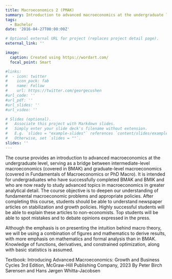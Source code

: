 ```yaml
---
title: Macroeconomics 2 (PMAK)
summary: Introduction to advanced macroeconomics at the undergraduate level
tags:
  - Bachelor
date: '2016-04-27T00:00:00Z'

# Optional external URL for project (replaces project detail page).
external_link: ''

image:
  caption: Created using https://wordart.com/
  focal_point: Smart

#links:
#  - icon: twitter
#    icon_pack: fab
#    name: Follow
#    url: https://twitter.com/georgecushen
#url_code: ''
#url_pdf: ''
#url_slides: ''
#url_video: ''

# Slides (optional).
#   Associate this project with Markdown slides.
#   Simply enter your slide deck's filename without extension.
#   E.g. `slides = "example-slides"` references `content/slides/example-slides.md`.
#   Otherwise, set `slides = ""`.
slides: ''
---
```


The course provides an introduction to advanced macroeconomics at the undergraduate level, serving as a bridge between intermediate-level macroeconomics (covered in BMAK) and graduate-level macroeconomics (covered in Fundamentals of Macroeconomics or PhD Macro). It is intended for undergraduates who have successfully completed BMAK and BMIK and who are now ready to study advanced topics in macroeconomics in greater analytical detail. The course objective is to deepen our understanding of fundamental macroeconomic problems and appropriate policies. After completing this course, students should be able to understand newspaper articles on stabilization and growth policies. Highly successful students will be able to explain these articles to non-economists. Top students will be able to spot mistakes and to debate opinions expressed in the press.

Although the emphasis is on presenting the intuition behind macro theory, we will be using a combination of figures and mathematics to derive results, with more emphasis on mathematics and formal analysis than in BMAK. Knowledge of functions, derivatives, and constrained optimization, along with basic statistics is assumed.

Textbook: Introducing Advanced Macroeconomics: Growth and Business Cycles
3rd Edition, McGraw-Hill Publishing Company, 2023
By Peter Birch Sørensen and Hans Jørgen Whitta-Jacobsen

